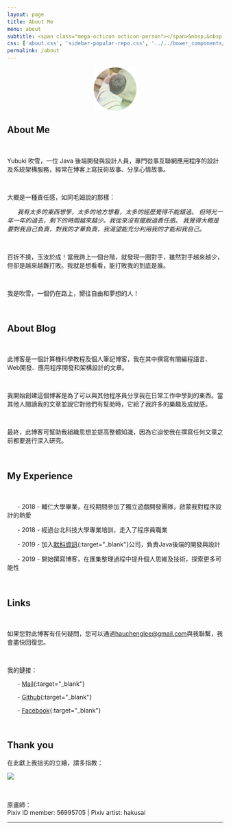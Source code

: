 ```yaml
---
layout: page
title: About Me
menu: about
subtitle: <span class="mega-octicon octicon-person"></span>&nbsp;&nbsp; I am a programmer
css: ['about.css', 'sidebar-popular-repo.css', '../../bower_components/flag-icon-css/css/flag-icon.min.css']
permalink: /about
---
```


<div style="text-align: center">
<img src="https://raw.githubusercontent.com/hauchenglee/hauchenglee.github.io/master/assets/images/about/profile.jpg" alt="" width="20%"/>
</div>

## **About Me**

<br>

Yubuki 吹雪，一位 Java 後端開發與設計人員，專門從事互聯網應用程序的設計及系統架構服務，經常在博客上寫技術故事、分享心情故事。

<br>

大概是一種責任感，如同毛姆說的那樣：

&nbsp;&nbsp;&nbsp;&nbsp;&nbsp;&nbsp;*我有太多的東西想學，太多的地方想看，太多的經歷覺得不能錯過。
但時光一年一年的過去，剩下的時間越來越少。我從來沒有擺脫過責任感。
我覺得大概是要對我自己負責，對我的才華負責，我渴望能充分利用我的才能和我自己。*

<br>

百折不撓，玉汝於成！當我跨上一個台階，就發現一圈對手，雖然對手越來越少，但卻是越來越難打敗。我就是想看看，能打敗我的到底是誰。

<br>

我是吹雪，一個仍在路上，嚮往自由和夢想的人！

<br>

## **About Blog**

<br>

此博客是一個計算機科學教程及個人筆記博客，我在其中撰寫有關編程語言、Web開發、應用程序開發和架構設計的文章。

<br>

我開始創建這個博客是為了可以與其他程序員分享我在日常工作中學到的東西。當其他人閱讀我的文章並說它對他們有幫助時，它給了我許多的樂趣及成就感。

<br>

最終，此博客可幫助我組織思想並提高整體知識，因為它迫使我在撰寫任何文章之前都要進行深入研究。

<br>

## **My Experience**

<br>

&nbsp;&nbsp;&nbsp;&nbsp;&nbsp;&nbsp;- 2018 - 輔仁大學畢業，在校期間參加了獨立遊戲開發團隊，啟蒙我對程序設計的熱愛

&nbsp;&nbsp;&nbsp;&nbsp;&nbsp;&nbsp;- 2018 - 經過台北科技大學專業培訓，走入了程序員職業

&nbsp;&nbsp;&nbsp;&nbsp;&nbsp;&nbsp;- 2019 - 加入[默科資訊](http://www.mercue.biz/){:target="_blank"}公司，負責Java後端的開發與設計

&nbsp;&nbsp;&nbsp;&nbsp;&nbsp;&nbsp;- 2019 - 開始撰寫博客，在匯集整理過程中提升個人思維及技術，探索更多可能性

<br>

## **Links**

<br>

如果您對此博客有任何疑問，您可以通過[hauchenglee@gmail.com](mailto:hauchenglee@gmail.com)與我聯繫，我會盡快回復您。

<br>

我的鏈接：

&nbsp;&nbsp;&nbsp;&nbsp;&nbsp;&nbsp;- [Mail](mailto:hauchenglee@gmail.com){:target="_blank"}

&nbsp;&nbsp;&nbsp;&nbsp;&nbsp;&nbsp;- [Github](https://github.com/hauchenglee){:target="_blank"}

&nbsp;&nbsp;&nbsp;&nbsp;&nbsp;&nbsp;- [Facebook](https://www.facebook.com/profile.php?id=100017196364009){:target="_blank"}

<br>

## **Thank you**

在此獻上我拙劣的立繪，請多指教：

![](http://www.hauchenglee.com/assets/images/about/pixiv-id-56995705_p0.jpg)

<br>

原畫師：<br>
Pixiv ID member: 56995705 | Pixiv artist: hakusai

---